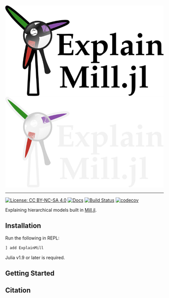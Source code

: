 <p align="center">
  <img src="https://github.com/CTUAvastLab/ExplainMill.jl/raw/main/docs/src/assets/logo.svg#gh-light-mode-only" alt="ExplainMill.jl logo"/>
  <img src="https://github.com/CTUAvastLab/ExplainMill.jl/raw/main/docs/src/assets/logo-dark.svg#gh-dark-mode-only" alt="ExplainMill.jl logo"/>
</p>

---

[![License: CC BY-NC-SA 4.0](https://img.shields.io/badge/License-CC_BY--NC--SA_4.0-lightgrey.svg)](https://github.com/CTUAvastLab/ExplainMill.jl/blob/main/LICENSE.md)
[![Docs](https://img.shields.io/badge/docs-stable-blue.svg)](https://CTUAvastLab.github.io/ExplainMill.jl/stable)
[![Build Status](https://github.com/CTUAvastLab/ExplainMill.jl/actions/workflows/ci.yml/badge.svg)](https://github.com/CTUAvastLab/ExplainMill.jl/actions/workflows/ci.yml)
[![codecov](https://codecov.io/gh/CTUAvastLab/ExplainMill.jl/graph/badge.svg?token=macUeQvm8N)](https://codecov.io/gh/CTUAvastLab/ExplainMill.jl)

Explaining hierarchical models built in [Mill.jl](https://github.com/CTUAvastLab/Mill.jl).

## Installation

Run the following in REPL:

```julia
] add ExplainMill
```

Julia v1.9 or later is required.

## Getting Started

## Citation

